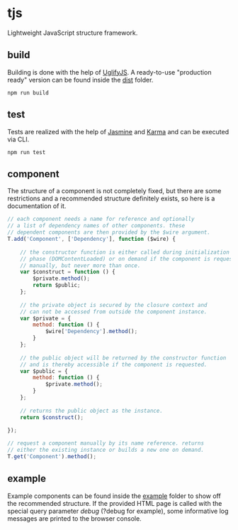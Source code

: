 # tjs
Lightweight JavaScript structure framework.

## build
Building is done with the help of [UglifyJS](https://github.com/mishoo/UglifyJS2).
A ready-to-use "production ready" version can be found inside the [dist](dist) folder.
```
npm run build
```

## test
Tests are realized with the help of [Jasmine](https://github.com/jasmine/jasmine)
and [Karma](https://github.com/karma-runner/karma) and can be executed via CLI.
```
npm run test
```

## component
The structure of a component is not completely fixed, but there are some restrictions
and a recommended structure definitely exists, so here is a documentation of it.
```js
// each component needs a name for reference and optionally
// a list of dependency names of other components. these
// dependent components are then provided by the $wire argument.
T.add('Component', ['Dependency'], function ($wire) {
   
    // the constructor function is either called during initialization
    // phase (DOMContentLoaded) or on demand if the component is requested
    // manually, but never more than once.
    var $construct = function () {
        $private.method();
        return $public;
    };
    
    // the private object is secured by the closure context and
    // can not be accessed from outside the component instance.
    var $private = {
        method: function () {
            $wire['Dependency'].method();
        }
    };
    
    // the public object will be returned by the constructor function
    // and is thereby accessible if the component is requested.
    var $public = {
        method: function () {
            $private.method();
        }
    };
    
    // returns the public object as the instance.
    return $construct();
    
});

// request a component manually by its name reference. returns
// either the existing instance or builds a new one on demand.
T.get('Component').method();
```

## example
Example components can be found inside the [example](example) folder to show off the
recommended structure. If the provided HTML page is called with the special query
parameter *debug* (?debug for example), some informative log messages are printed
to the browser console.